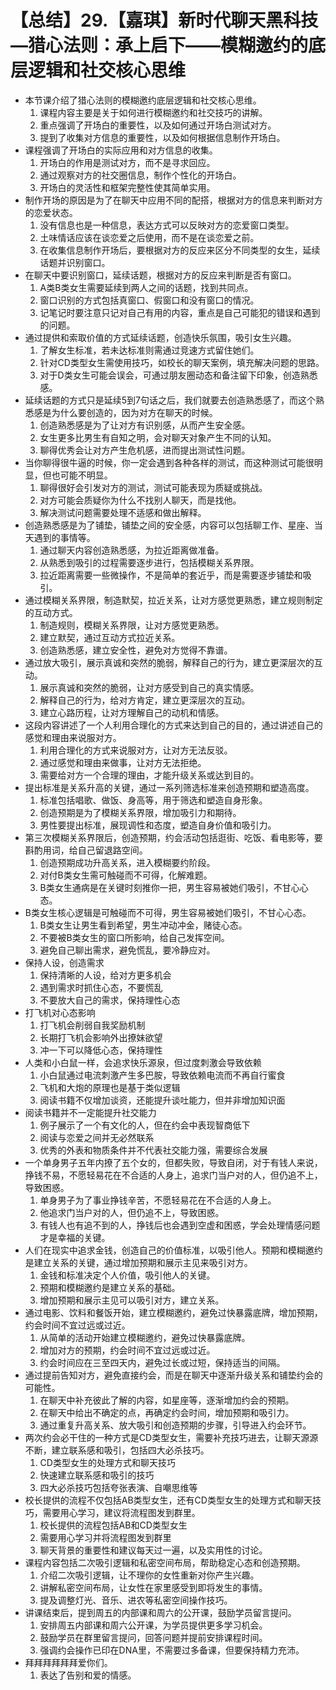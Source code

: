 # 【总结】29.【嘉琪】新时代聊天黑科技—猎心法则：承上启下——模糊邀约的底层逻辑和社交核心思维

-   本节课介绍了猎心法则的模糊邀约底层逻辑和社交核心思维。
    1.  课程内容主要是关于如何进行模糊邀约和社交技巧的讲解。
    2.  重点强调了开场白的重要性，以及如何通过开场白测试对方。
    3.  提到了收集对方信息的重要性，以及如何根据信息制作开场白。
-   课程强调了开场白的实际应用和对方信息的收集。
    1.  开场白的作用是测试对方，而不是寻求回应。
    2.  通过观察对方的社交圈信息，制作个性化的开场白。
    3.  开场白的灵活性和框架完整性使其简单实用。
-   制作开场的原因是为了在聊天中应用不同的配搭，根据对方的信息来判断对方的恋爱状态。
    1.  没有信息也是一种信息，表达方式可以反映对方的恋爱窗口类型。
    2.  土味情话应该在谈恋爱之后使用，而不是在谈恋爱之前。
    3.  在收集信息制作开场后，要根据对方的反应来区分不同类型的女生，延续话题并识别窗口。
-   在聊天中要识别窗口，延续话题，根据对方的反应来判断是否有窗口。
    1.  A类B类女生需要延续到两人之间的话题，找到共同点。
    2.  窗口识别的方式包括真窗口、假窗口和没有窗口的情况。
    3.  记笔记时要注意只记对自己有用的内容，重点是自己可能犯的错误和遇到的问题。
-   通过提供和索取价值的方式延续话题，创造快乐氛围，吸引女生兴趣。
    1.  了解女生标准，若未达标准则需通过竞速方式留住她们。
    2.  针对CD类型女生需使用技巧，如校长的聊天案例，填充解决问题的思路。
    3.  对于D类女生可能会误会，可通过朋友圈动态和备注留下印象，创造熟悉感。
-   延续话题的方式只是延续5到7句话之后，我们就要去创造熟悉感了，而这个熟悉感是为什么要创造的，因为对方在聊天的时候。
    1.  创造熟悉感是为了让对方有识别感，从而产生安全感。
    2.  女生更多比男生有自知之明，会对聊天对象产生不同的认知。
    3.  聊得优秀会让对方产生危机感，进而提出测试性问题。
-   当你聊得很牛逼的时候，你一定会遇到各种各样的测试，而这种测试可能很明显，但也可能不明显。
    1.  聊得很好会引发对方的测试，测试可能表现为质疑或挑战。
    2.  对方可能会质疑你为什么不找别人聊天，而是找他。
    3.  解决测试问题需要处理不适感和做出解释。
-   创造熟悉感是为了铺垫，铺垫之间的安全感，内容可以包括聊工作、星座、当天遇到的事情等。
    1.  通过聊天内容创造熟悉感，为拉近距离做准备。
    2.  从熟悉到吸引的过程需要逐步进行，包括模糊关系界限。
    3.  拉近距离需要一些微操作，不是简单的套近乎，而是需要逐步铺垫和吸引。
-   通过模糊关系界限，制造默契，拉近关系，让对方感觉更熟悉，建立规则制定的互动方式。
    1.  制造规则，模糊关系界限，让对方感觉更熟悉。
    2.  建立默契，通过互动方式拉近关系。
    3.  创造熟悉感，建立安全性，避免对方觉得不靠谱。
-   通过放大吸引，展示真诚和突然的脆弱，解释自己的行为，建立更深层次的互动。
    1.  展示真诚和突然的脆弱，让对方感受到自己的真实情感。
    2.  解释自己的行为，给对方肯定，建立更深层次的互动。
    3.  建立心路历程，让对方理解自己的动机和情感。
-   这段内容讲述了一个人利用合理化的方式来达到自己的目的，通过讲述自己的感觉和理由来说服对方。
    1.  利用合理化的方式来说服对方，让对方无法反驳。
    2.  通过感觉和理由来做事，让对方无法拒绝。
    3.  需要给对方一个合理的理由，才能升级关系或达到目的。
-   提出标准是关系升高的关键，通过一系列筛选标准来创造预期和塑造高度。
    1.  标准包括唱歌、做饭、身高等，用于筛选和塑造自身形象。
    2.  创造预期是为了模糊关系界限，增加吸引力和期待。
    3.  男性要提出标准，展现调性和态度，塑造自身价值和吸引力。
-   第三次模糊关系界限后，创造预期，约会活动包括逛街、吃饭、看电影等，要斟酌用词，给自己留退路空间。
    1.  创造预期成功升高关系，进入模糊要约阶段。
    2.  对付B类女生需可触碰而不可得，化解难题。
    3.  B类女生通病是在关键时刻推你一把，男生容易被她们吸引，不甘心心态。
-   B类女生核心逻辑是可触碰而不可得，男生容易被她们吸引，不甘心心态。
    1.  B类女生让男生看到希望，男生冲动冲金，赌徒心态。
    2.  不要被B类女生的窗口所影响，给自己发挥空间。
    3.  避免自己聊出需求，避免慌乱，要冷静应对。
-   保持人设，创造需求
    1.  保持清晰的人设，给对方更多机会
    2.  遇到需求时抓住心态，不要慌乱
    3.  不要放大自己的需求，保持理性心态
-   打飞机对心态影响
    1.  打飞机会削弱自我奖励机制
    2.  长期打飞机会影响外出撩妹欲望
    3.  冲一下可以降低心态，保持理性
-   人类和小白鼠一样，会追求快乐源泉，但过度刺激会导致依赖
    1.  小白鼠通过电流刺激产生多巴胺，导致依赖电流而不再自行蜜食
    2.  飞机和大炮的原理也是基于类似逻辑
    3.  阅读书籍不仅增加谈资，还能提升谈吐能力，但并非增加知识面
-   阅读书籍并不一定能提升社交能力
    1.  例子展示了一个有文化的人，但在约会中表现智商低下
    2.  阅读与恋爱之间并无必然联系
    3.  优秀的外表和物质条件并不代表社交能力强，需要综合发展
-   一个单身男子五年内撩了五个女的，但都失败，导致自闭，对于有钱人来说，挣钱不易，不愿轻易花在不合适的人身上，追求门当户对的人，但仍追不上，导致困惑。
    1.  单身男子为了事业挣钱辛苦，不愿轻易花在不合适的人身上。
    2.  他追求门当户对的人，但仍追不上，导致困惑。
    3.  有钱人也有追不到的人，挣钱后也会遇到空虚和困惑，学会处理情感问题才是幸福的关键。
-   人们在现实中追求金钱，创造自己的价值标准，以吸引他人。预期和模糊邀约是建立关系的关键，通过增加预期和展示主见来吸引对方。
    1.  金钱和标准决定个人价值，吸引他人的关键。
    2.  预期和模糊邀约是建立关系的基础。
    3.  增加预期和展示主见可以吸引对方，建立关系。
-   通过电影、饮料和餐饭开始，建立模糊邀约，避免过快暴露底牌，增加预期，约会时间不宜过远或过近。
    1.  从简单的活动开始建立模糊邀约，避免过快暴露底牌。
    2.  增加对方的预期，约会时间不宜过远或过近。
    3.  约会时间应在三至四天内，避免过长或过短，保持适当的间隔。
-   通过提前告知对方，避免直接约会，而是在聊天中逐渐升级关系和铺垫约会的可能性。
    1.  在聊天中补充彼此了解的内容，如星座等，逐渐增加约会的预期。
    2.  在聊天中给出不确定的点，再确定约会时间，增加预期和吸引力。
    3.  通过重复升高关系、放大吸引和创造预期的步骤，引导进入约会环节。
-   两次约会必干住的一种方式是CD类型女生，需要补充技巧进去，让聊天源源不断，建立联系感和吸引，包括四大必杀技巧。
    1.  CD类型女生的处理方式和聊天技巧
    2.  快速建立联系感和吸引的技巧
    3.  四大必杀技巧包括夸张表演、自嘲思维等
-   校长提供的流程不仅包括AB类型女生，还有CD类型女生的处理方式和聊天技巧，需要用心学习，建议将流程图发到群里。
    1.  校长提供的流程包括AB和CD类型女生
    2.  需要用心学习并将流程图发到群里
    3.  聊天背景的重要性和建议每天过一遍，以及实用性的讨论。
-   课程内容包括二次吸引逻辑和私密空间布局，帮助稳定心态和创造预期。
    1.  介绍二次吸引逻辑，让不理你的女性重新对你产生兴趣。
    2.  讲解私密空间布局，让女性在家里感受到即将发生的事情。
    3.  提及调整灯光、音乐、进农等私密空间操作技巧。
-   讲课结束后，提到周五的内部课和周六的公开课，鼓励学员留言提问。
    1.  安排周五内部课和周六公开课，为学员提供更多学习机会。
    2.  鼓励学员在群里留言提问，回答问题并提前安排课程时间。
    3.  强调约会操作已印在DNA里，不需要过多备课，但要保持精力充沛。
-   拜拜拜拜拜拜爱你们。
    1.  表达了告别和爱的情感。